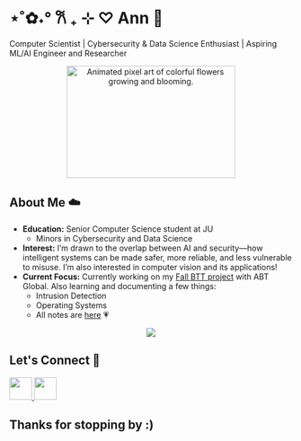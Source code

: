# ⋆˚✿˖° 𐙚 ₊ ⊹ ♡ Ann 🪻

Computer Scientist | Cybersecurity & Data Science Enthusiast | Aspiring ML/AI Engineer and Researcher

<p align="center">
  <img src="https://i.pinimg.com/originals/40/e6/70/40e6702e6743ce5da3e2d56b616eee11.gif" width="300" height="200" alt="Animated pixel art of colorful flowers growing and blooming.">
</p>


## About Me ☁️
<ul>
  <li><b>Education:</b> Senior Computer Science student at JU <ul>
  <li>Minors in Cybersecurity and Data Science</li>
</ul>
  </li>
  <li><b>Interest:</b> I’m drawn to the overlap between AI and security—how intelligent systems can be made safer, more reliable, and less vulnerable to misuse. I’m also interested in computer vision and its applications!</li>
  <li><b>Current Focus:</b> Currently working on my <a href = "https://github.com/BTT-Abt-Global-1A/AI-Studio-Project" target = "_blank">Fall BTT project</a> with ABT Global. Also learning and documenting a few things: <ul>
    <li>Intrusion Detection</li>
    <li>Operating Systems</li>
    <li>All notes are <a href="https://cs-427-cs-441.vercel.app/" target="_blank">here</a> 💗</li>
  </ul>
</ul>


<p align=center>
  <a href="https://skillicons.dev">
    <img src="https://skillicons.dev/icons?i=nodejs,react,html,js,css,vue,tailwind,postgresql,vite,cpp,python,tensorflow,pytorch,azure" />
  </a>
</p>


## Let's Connect 🌱
  <a href="mailto:Annubaka223@gmail.com">
    <img src="https://skillicons.dev/icons?i=gmail" height = 40/>
  </a>
  <a href="https://www.linkedin.com/in/helloworld7/">
    <img src="https://skillicons.dev/icons?i=linkedin" height = 40/>
  </a>


## Thanks for stopping by :)


